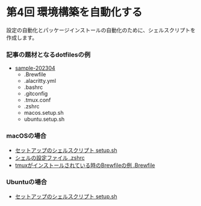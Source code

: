 # 第4回 環境構築を自動化する

設定の自動化とパッケージインストールの自動化のために、シェルスクリプトを作成します。

### 記事の題材となるdotfilesの例

- [sample-202304](https://github.com/yammerjp/dotfiles-and-development-environment-sample/tree/sample-202304)
  - .Brewfile
  - .alacritty.yml
  - .bashrc
  - .gitconfig
  - .tmux.conf
  - .zshrc
  - macos.setup.sh
  - ubuntu.setup.sh

### macOSの場合

- [セットアップのシェルスクリプト setup.sh](macOS/setup.sh)
- [シェルの設定ファイル .zshrc](macOS/.zshrc)
- [tmuxがインストールされている時のBrewfileの例 .Brewfile](macOS/.Brewfile)

### Ubuntuの場合

- [セットアップのシェルスクリプト setup.sh](ubuntu/setup.sh)
